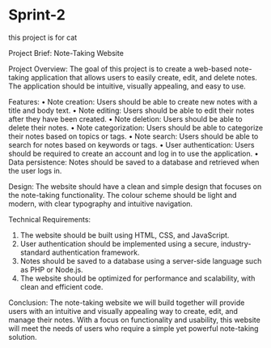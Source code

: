 # Sprint-2
this project is for cat

Project Brief: 
Note-Taking Website

Project Overview:
The goal of this project is to create a web-based note-taking application that allows users to easily create, edit, and delete notes. The application should be intuitive, visually appealing, and easy to use.

Features:
•	Note creation: Users should be able to create new notes with a title and body text.
•	Note editing: Users should be able to edit their notes after they have been created.
•	Note deletion: Users should be able to delete their notes.
•	Note categorization: Users should be able to categorize their notes based on topics or tags.
•	Note search: Users should be able to search for notes based on keywords or tags.
•	User authentication: Users should be required to create an account and log in to use the application.
•	Data persistence: Notes should be saved to a database and retrieved when the user logs in.

Design:
The website should have a clean and simple design that focuses on the note-taking functionality. The colour scheme should be light and modern, with clear typography and intuitive navigation.




Technical Requirements:
1.	The website should be built using HTML, CSS, and JavaScript.
2.	User authentication should be implemented using a secure, industry-standard authentication framework.
3.	Notes should be saved to a database using a server-side language such as PHP or Node.js.
4.	The website should be optimized for performance and scalability, with clean and efficient code.

Conclusion:
The note-taking website we will build together will provide users with an intuitive and visually appealing way to create, edit, and manage their notes. With a focus on functionality and usability, this website will meet the needs of users who require a simple yet powerful note-taking solution.
